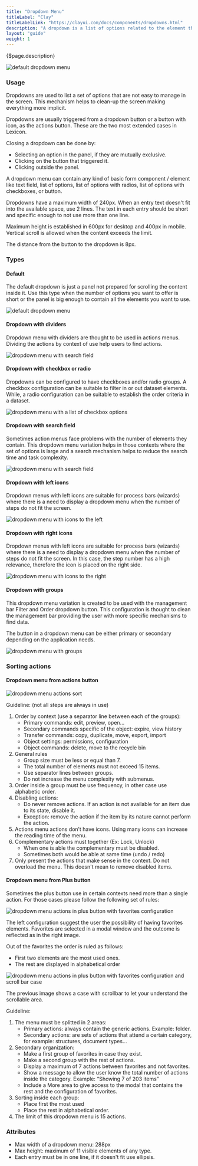 ```yaml
---
title: "Dropdown Menu"
titleLabel: "Clay"
titleLabelLink: "https://clayui.com/docs/components/dropdowns.html"
description: "A dropdown is a list of options related to the element that triggers it."
layout: "guide"
weight: 1
---
```


<div class="page-description">{$page.description}</div>

![default dropdown menu](../../../images/DropdownRegular.jpg)

### Usage
Dropdowns are used to list a set of options that are not easy to manage in the screen. This mechanism helps to clean-up the screen making everything more implicit.

Dropdowns are usually triggered from a dropdown button or a button with icon, as the actions button. These are the two most extended cases in Lexicon.

Closing a dropdown can be done by:
* Selecting an option in the panel, if they are mutually exclusive.
* Clicking on the button that triggered it.
* Clicking outside the panel.

A dropdown menu can contain any kind of basic form component / element like text field, list of options, list of options with radios, list of options with checkboxes, or button.

Dropdowns have a maximum width of 240px. When an entry text doesn't fit into the available space, use 2 lines. The text in each entry should be short and specific enough to not use more than one line.

Maximum height is established in 600px for desktop and 400px in mobile. Vertical scroll is allowed when the content exceeds the limit.

The distance from the button to the dropdown is 8px.

### Types

#### Default

The default dropdown is just a panel not prepared for scrolling the content inside it. Use this type when the number of options you want to offer is short or the panel is big enough to contain all the elements you want to use.

![default dropdown menu](../../../images/DropdownRegular.jpg)

#### Dropdown with dividers

Dropdown menu with dividers are thought to be used in actions menus. Dividing the actions by context of use help users to find actions.

![dropdown menu with search field](../../../images/DropdownActions.jpg)

#### Dropdown with checkbox or radio

Dropdowns can be configured to have checkboxes and/or radio groups. A checkbox configuration can be suitable to filter in or out dataset elements. While, a radio configuration can be suitable to establish the order criteria in a dataset.

![dropdown menu with a list of checkbox options](../../../images/DropdownCheckbox.jpg)

#### Dropdown with search field

Sometimes action menus face problems with the number of elements they contain. This dropdown menu variation helps in those contexts where the set of options is large and a search mechanism helps to reduce the search time and task complexity.

![dropdown menu with search field](../../../images/DropdownSearch.jpg)

#### Dropdown with left icons

Dropdown menus with left icons are suitable for process bars (wizards) where there is a need to display a dropdown menu when the number of steps do not fit the screen.

![dropdown menu with icons to the left](../../../images/DropdownRegularLeftIcons.jpg)

#### Dropdown with right icons

Dropdown menus with left icons are suitable for process bars (wizards) where there is a need to display a dropdown menu when the number of steps do not fit the screen. In this case, the step number has a high relevance, therefore the icon is placed on the right side.

![dropdown menu with icons to the right](../../../images/DropdownRegularRightIcons.jpg)

#### Dropdown with groups

This dropdown menu variation is created to be used with the management bar Filter and Order dropdown button. This configuration is thought to clean the management bar providing the user with more specific mechanisms to find data. 

The button in a dropdown menu can be either primary or secondary depending on the application needs.

![dropdown menu with groups](../../../images/DropdownMultiple.jpg)

### Sorting actions

#### Dropdown menu from actions button

![dropdown menu actions sort](../../../images/DropdownActionSort.jpg)

Guideline: (not all steps are always in use)

1. Order by context (use a separator line between each of the groups):
	- Primary commands: edit, preview, open…
	- Secondary commands specific of the object: expire, view history
	- Transfer commands: copy, duplicate, move, export, import
	- Object settings: permissions, configuration
	- Object commands: delete, move to the recycle bin
2. General rules
	- Group size must be less or equal than 7.
	- The total number of elements must not exceed 15 items.
	- Use separator lines between groups.
	- Do not increase the menu complexity with submenus.
3. Order inside a group must be use frequency, in other case use alphabetic order.
4. Disabling actions:
	- Do never remove actions. If an action is not available for an item due to its state, disable it.
	- Exception: remove the action if the item by its nature cannot perform the action.
5. Actions menu actions don’t have icons. Using many icons can increase the reading time of the menu.
6. Complementary actions must together (Ex: Lock, Unlock)
	- When one is able the complementary must be disabled.
	- Sometimes both would be able at same time (undo / redo)
7. Only present the actions that make sense in the context. Do not overload the menu. This doesn't mean to remove disabled items.

#### Dropdown menu from Plus button

Sometimes the plus button use in certain contexts need more than a single action. For those cases please follow the following set of rules:

![dropdown menu actions in plus button with favorites configuration](../../../images/DropdownPlusButtonCase1.jpg)

The left configuration suggest the user the possibility of having favorites elements. Favorites are selected in a modal window and the outcome is reflected as in the right image.

Out of the favorites the order is ruled as follows:
* First two elements are the most used ones.
* The rest are displayed in alphabetical order

![dropdown menu actions in plus button with favorites configuration and scroll bar case](../../../images/DropdownPlusButtonCase2.jpg)

The previous image shows a case with scrollbar to let your understand the scrollable area.

Guideline:

1. The menu must be splitted in 2 areas:
	- Primary actions: always contain the generic actions. Example: folder.
	- Secondary actions: are sets of actions that attend a certain category, for example: structures, document types…
2. Secondary organization:
	- Make a first group of favorites in case they exist.
	- Make a second group with the rest of actions.
	- Display a maximum of 7 actions between favorites and not favorites.
	- Show a message to allow the user know the total number of actions inside the category. Example: “Showing 7 of 203 items”
	- Include a More area to give access to the modal that contains the rest and the configuration of favorites.
3. Sorting inside each group:
	- Place first the most used
	- Place the rest in alphabetical order.
4. The limit of this dropdown menu is 15 actions.


### Attributes

* Max width of a dropdown menu: 288px
* Max height: maximum of 11 visible elements of any type.
* Each entry must be in one line, if it doesn't fit use ellipsis.
